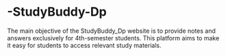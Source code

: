 # -StudyBuddy-Dp
The main objective of the StudyBuddy_Dp website is to provide notes and answers exclusively for 4th-semester students. This platform aims to make it easy for students to access relevant study materials.
